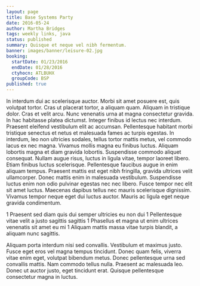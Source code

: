 ```yaml
---
layout: page
title: Base Systems Party
date: 2016-05-24
author: Martha Bridges
tags: weekly links, java
status: published
summary: Quisque et neque vel nibh fermentum.
banner: images/banner/leisure-02.jpg
booking:
  startDate: 01/23/2016
  endDate: 01/28/2016
  ctyhocn: ATLBUHX
  groupCode: BSP
published: true
---
```

In interdum dui ac scelerisque auctor. Morbi sit amet posuere est, quis volutpat tortor. Cras ut placerat tortor, a aliquam quam. Aliquam in tristique dolor. Cras et velit arcu. Nunc venenatis urna at magna consectetur gravida. In hac habitasse platea dictumst. Integer finibus id lectus nec interdum. Praesent eleifend vestibulum elit ac accumsan. Pellentesque habitant morbi tristique senectus et netus et malesuada fames ac turpis egestas. In interdum, leo non ultricies sodales, tellus tortor mattis metus, vel commodo lacus ex nec magna.
Vivamus mollis magna eu finibus luctus. Aliquam lobortis magna et diam gravida lobortis. Suspendisse commodo aliquet consequat. Nullam augue risus, luctus in ligula vitae, tempor laoreet libero. Etiam finibus luctus scelerisque. Pellentesque faucibus augue in enim aliquam tempus. Praesent mattis est eget nibh fringilla, gravida ultrices velit ullamcorper. Donec mattis enim in malesuada vestibulum. Suspendisse luctus enim non odio pulvinar egestas nec nec libero. Fusce tempor nec elit sit amet luctus. Maecenas dapibus tellus nec mauris scelerisque dignissim. Vivamus tempor neque eget dui luctus auctor. Mauris ac ligula eget neque gravida condimentum.

1 Praesent sed diam quis dui semper ultricies eu non dui
1 Pellentesque vitae velit a justo sagittis sagittis
1 Phasellus et magna ut enim ultrices venenatis sit amet eu mi
1 Aliquam mattis massa vitae turpis blandit, a aliquam nunc sagittis.

Aliquam porta interdum nisi sed convallis. Vestibulum et maximus justo. Fusce eget eros vel magna tempus tincidunt. Donec quam felis, viverra vitae enim eget, volutpat bibendum metus. Donec pellentesque urna sed convallis mattis. Nam commodo tellus nulla. Praesent ac malesuada leo. Donec ut auctor justo, eget tincidunt erat. Quisque pellentesque consectetur magna in luctus.
